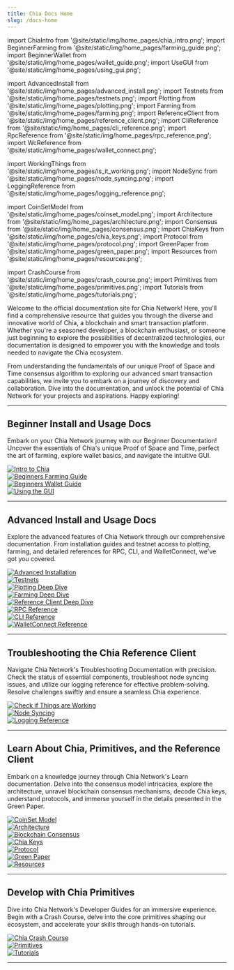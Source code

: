 ```yaml
---
title: Chia Docs Home
slug: /docs-home
---
```


import ChiaIntro from '@site/static/img/home_pages/chia_intro.png';
import BeginnerFarming from '@site/static/img/home_pages/farming_guide.png';
import BeginnerWallet from '@site/static/img/home_pages/wallet_guide.png';
import UseGUI from '@site/static/img/home_pages/using_gui.png';

import AdvancedInstall from '@site/static/img/home_pages/advanced_install.png';
import Testnets from '@site/static/img/home_pages/testnets.png';
import Plotting from '@site/static/img/home_pages/plotting.png';
import Farming from '@site/static/img/home_pages/farming.png';
import ReferenceClient from '@site/static/img/home_pages/reference_client.png';
import CliReference from '@site/static/img/home_pages/cli_reference.png';
import RpcReference from '@site/static/img/home_pages/rpc_reference.png';
import WcReference from '@site/static/img/home_pages/wallet_connect.png';

import WorkingThings from '@site/static/img/home_pages/is_it_working.png';
import NodeSync from '@site/static/img/home_pages/node_syncing.png';
import LoggingReference from '@site/static/img/home_pages/logging_reference.png';

import CoinSetModel from '@site/static/img/home_pages/coinset_model.png';
import Architecture from '@site/static/img/home_pages/architecture.png';
import Consensus from '@site/static/img/home_pages/consensus.png';
import ChiaKeys from '@site/static/img/home_pages/chia_keys.png';
import Protocol from '@site/static/img/home_pages/protocol.png';
import GreenPaper from '@site/static/img/home_pages/green_paper.png';
import Resources from '@site/static/img/home_pages/resources.png';

import CrashCourse from '@site/static/img/home_pages/crash_course.png';
import Primitives from '@site/static/img/home_pages/primitives.png';
import Tutorials from '@site/static/img/home_pages/tutorials.png';

Welcome to the official documentation site for Chia Network! Here, you'll find a comprehensive resource that guides you through the diverse and innovative world of Chia, a blockchain and smart transaction platform. Whether you're a seasoned developer, a blockchain enthusiast, or someone just beginning to explore the possibilities of decentralized technologies, our documentation is designed to empower you with the knowledge and tools needed to navigate the Chia ecosystem.  
  
From understanding the fundamentals of our unique Proof of Space and Time consensus algorithm to exploring our advanced smart transaction capabilities, we invite you to embark on a journey of discovery and collaboration. Dive into the documentation, and unlock the potential of Chia Network for your projects and aspirations. Happy exploring!  

---

## Beginner Install and Usage Docs

Embark on your Chia Network journey with our Beginner Documentation! Uncover the essentials of Chia's unique Proof of Space and Time, perfect the art of farming, explore wallet basics, and navigate the intuitive GUI.  

<section class="carousel">
  <c-ol class="carousel-inner">
    <c-li class="carousel-item">
      <div class="card-demo">
        <a href='/introduction/'>
          <div class="card">
            <div class="card__image">
              <img src={ChiaIntro} alt='Intro to Chia' />
            </div>
          </div>
        </a>
      </div>
    </c-li>
    <c-li class="carousel-item">
      <div class="card-demo">
        <a href='/farming-guide/'>
          <div class="card">
            <div class="card__image">
              <img src={BeginnerFarming} alt='Beginners Farming Guide' />
            </div>
          </div>
        </a>
      </div>
    </c-li>
    <c-li class="carousel-item">
      <div class="card-demo">
        <a href='/getting-started/wallet-guide/'>
          <div class="card">
            <div class="card__image">
              <img src={BeginnerWallet} alt='Beginners Wallet Guide' />
            </div>
          </div>
        </a>
      </div>
    </c-li>
    <c-li class="carousel-item">
      <div class="card-demo">
        <a href='/using-the-gui/'>
          <div class="card">
            <div class="card__image">
              <img src={UseGUI} alt='Using the GUI' />
            </div>
          </div>
        </a>
      </div>
    </c-li>
  </c-ol>
</section>

---

## Advanced Install and Usage Docs

Explore the advanced features of Chia Network through our comprehensive documentation. From installation guides and testnet access to plotting, farming, and detailed references for RPC, CLI, and WalletConnect, we've got you covered.  

<section class="carousel">
  <c-ol class="carousel-inner">
    <c-li class="carousel-item">
      <div class="card-demo">
        <a href='/installation/'>
          <div class="card">
            <div class="card__image">
              <img src={AdvancedInstall} alt='Advanced Installation'/>
            </div>
          </div>
        </a>
      </div>
    </c-li>
    <c-li class="carousel-item">
      <div class="card-demo">
        <a href='/testnets/'>
          <div class="card">
            <div class="card__image">
              <img src={Testnets} alt='Testnets' />
            </div>
          </div>
        </a>
      </div>
    </c-li>
    <c-li class="carousel-item">
      <div class="card-demo">
        <a href='/plotting-basics/'>
          <div class="card">
            <div class="card__image">
              <img src={Plotting} alt='Plotting Deep Dive' />
            </div>
          </div>
        </a>
      </div>
    </c-li>
    <c-li class="carousel-item">
      <div class="card-demo">
        <a href='/farming-basics/'>
          <div class="card">
            <div class="card__image">
              <img src={Farming} alt='Farming Deep Dive' />
            </div>
          </div>
        </a>
      </div>
    </c-li>
    <c-li class="carousel-item">
      <div class="card-demo">
        <a href='/chia-key-management/'>
          <div class="card">
            <div class="card__image">
              <img src={ReferenceClient} alt='Reference Client Deep Dive' />
            </div>
          </div>
        </a>
      </div>
    </c-li>
    <c-li class="carousel-item">
      <div class="card-demo">
        <a href='/rpc/'>
          <div class="card">
            <div class="card__image">
              <img src={RpcReference} alt='RPC Reference' />
            </div>
          </div>
        </a>
      </div>
    </c-li>
    <c-li class="carousel-item">
      <div class="card-demo">
        <a href='/cli/'>
          <div class="card">
            <div class="card__image">
              <img src={CliReference} alt='CLI Reference' />
            </div>
          </div>
        </a>
      </div>
    </c-li>
    <c-li class="carousel-item">
      <div class="card-demo">
        <a href='/walletconnect-commands/'>
          <div class="card">
            <div class="card__image">
              <img src={WcReference} alt='WalletConnect Reference' />
            </div>
          </div>
        </a>
      </div>
    </c-li>
  </c-ol>
</section>

---

## Troubleshooting the Chia Reference Client

Navigate Chia Network's Troubleshooting Documentation with precision. Check the status of essential components, troubleshoot node syncing issues, and utilize our logging reference for effective problem-solving. Resolve challenges swiftly and ensure a seamless Chia experience.  

<section class="carousel">
  <c-ol class="carousel-inner">
    <c-li class="carousel-item">
      <div class="card-demo">
        <a href='/troubleshooting/check-if-things-are-working/'>
          <div class="card">
            <div class="card__image">
              <img src={WorkingThings} alt='Check if Things are Working' />
            </div>
          </div>
        </a>
      </div>
    </c-li>
    <c-li class="carousel-item">
      <div class="card-demo">
        <a href='/troubleshooting/node-syncing/'>
          <div class="card">
            <div class="card__image">
              <img src={NodeSync} alt='Node Syncing' />
            </div>
          </div>
        </a>
      </div>
    </c-li>
    <c-li class="carousel-item">
      <div class="card-demo">
        <a href='/troubleshooting/logging-reference/'>
          <div class="card">
            <div class="card__image">
              <img src={LoggingReference} alt='Logging Reference' />
            </div>
          </div>
        </a>
      </div>
    </c-li>
  </c-ol>
</section>

---

## Learn About Chia, Primitives, and the Reference Client

Embark on a knowledge journey through Chia Network's Learn documentation. Delve into the consensus model intricacies, explore the architecture, unravel blockchain consensus mechanisms, decode Chia keys, understand protocols, and immerse yourself in the details presented in the Green Paper.

<section class="carousel">
  <c-ol class="carousel-inner">
    <c-li class="carousel-item">
      <div class="card-demo">
        <a href='/coin-set-intro/'>
          <div class="card">
            <div class="card__image">
              <img src={CoinSetModel} alt='CoinSet Model' />
            </div>
          </div>
        </a>
      </div>
    </c-li>
    <c-li class="carousel-item">
      <div class="card-demo">
        <a href='/architecture-overview/'>
          <div class="card">
            <div class="card__image">
              <img src={Architecture} alt='Architecture' />
            </div>
          </div>
        </a>
      </div>
    </c-li>
    <c-li class="carousel-item">
      <div class="card-demo">
        <a href='/consensus-intro/'>
          <div class="card">
            <div class="card__image">
              <img src={Consensus} alt='Blockchain Consensus' />
            </div>
          </div>
        </a>
      </div>
    </c-li>
    <c-li class="carousel-item">
      <div class="card-demo">
        <a href='/key-architecture/'>
          <div class="card">
            <div class="card__image">
              <img src={ChiaKeys} alt='Chia Keys' />
            </div>
          </div>
        </a>
      </div>
    </c-li>
    <c-li class="carousel-item">
      <div class="card-demo">
        <a href='/chia-protocol/'>
          <div class="card">
            <div class="card__image">
              <img src={Protocol} alt='Protocol' />
            </div>
          </div>
        </a>
      </div>
    </c-li>
    <c-li class="carousel-item">
      <div class="card-demo">
        <a href='/green-paper-abstract/'>
          <div class="card">
            <div class="card__image">
              <img src={GreenPaper} alt='Green Paper' />
            </div>
          </div>
        </a>
      </div>
    </c-li>
    <c-li class="carousel-item">
      <div class="card-demo">
        <a href='/cryptocurrency-intro/'>
          <div class="card">
            <div class="card__image">
              <img src={Resources} alt='Resources' />
            </div>
          </div>
        </a>
      </div>
    </c-li>
  </c-ol>
</section>

---

## Develop with Chia Primitives

Dive into Chia Network's Developer Guides for an immersive experience. Begin with a Crash Course, delve into the core primitives shaping our ecosystem, and accelerate your skills through hands-on tutorials.

<section class="carousel">
  <c-ol class="carousel-inner">
    <c-li class="carousel-item">
      <div class="card-demo">
        <a href='/guides/crash-course/introduction/'>
          <div class="card">
            <div class="card__image">
              <img src={CrashCourse} alt='Chia Crash Course' />
            </div>
          </div>
        </a>
      </div>
    </c-li>
    <c-li class="carousel-item">
      <div class="card-demo">
        <a href='/guides/primitives'>
          <div class="card">
            <div class="card__image">
              <img src={Primitives} alt='Primitives' />
            </div>
          </div>
        </a>
      </div>
    </c-li>
    <c-li class="carousel-item">
      <div class="card-demo">
        <a href='/guides/tutorials'>
          <div class="card">
            <div class="card__image">
              <img src={Tutorials} alt='Tutorials' />
            </div>
          </div>
        </a>
      </div>
    </c-li>
  </c-ol>
</section>

---
